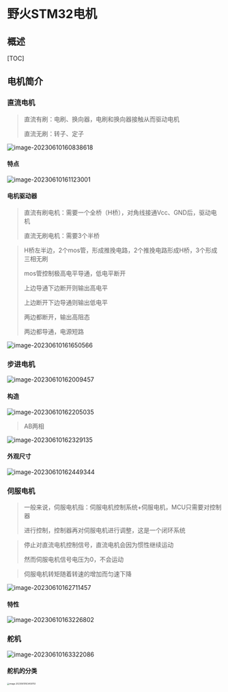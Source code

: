 # 野火STM32电机

## 概述

[TOC]

## 电机简介

### 直流电机

> 直流有刷：电刷、换向器，电刷和换向器接触从而驱动电机
>
> 直流无刷：转子、定子

![image-20230610160838618](https://typora-notes-codervv.oss-cn-shanghai.aliyuncs.com/img_for_typora/202306101608727.png)

#### 特点

![image-20230610161123001](https://typora-notes-codervv.oss-cn-shanghai.aliyuncs.com/img_for_typora/202306101611062.png)

#### 电机驱动器

> 直流有刷电机：需要一个全桥（H桥），对角线接通Vcc、GND后，驱动电机
>
> 直流无刷电机：需要3个半桥

> H桥左半边，2个mos管，形成推挽电路，2个推挽电路形成H桥，3个形成三相无刷
>
> mos管控制极高电平导通，低电平断开
>
> 上边导通下边断开则输出高电平
>
> 上边断开下边导通则输出低电平
>
> 两边都断开，输出高阻态
>
> 两边都导通，电源短路

![image-20230610161650566](https://typora-notes-codervv.oss-cn-shanghai.aliyuncs.com/img_for_typora/202306101616617.png)

### 步进电机

![image-20230610162009457](https://typora-notes-codervv.oss-cn-shanghai.aliyuncs.com/img_for_typora/202306101620509.png)

#### 构造

![image-20230610162205035](https://typora-notes-codervv.oss-cn-shanghai.aliyuncs.com/img_for_typora/202306101622090.png)

> AB两相

![image-20230610162329135](https://typora-notes-codervv.oss-cn-shanghai.aliyuncs.com/img_for_typora/202306101623188.png)

#### 外观尺寸

![image-20230610162449344](https://typora-notes-codervv.oss-cn-shanghai.aliyuncs.com/img_for_typora/202306101624401.png)

### 伺服电机

> 一般来说，伺服电机指：伺服电机控制系统+伺服电机，MCU只需要对控制器
>
> 进行控制，控制器再对伺服电机进行调整，这是一个闭环系统

> 停止对直流电机控制信号，直流电机会因为惯性继续运动
>
> 然而伺服电机信号电压为0，不会运动

> 伺服电机转矩随着转速的增加而匀速下降

![image-20230610162711457](https://typora-notes-codervv.oss-cn-shanghai.aliyuncs.com/img_for_typora/202306101627501.png)

#### 特性

![image-20230610163226802](https://typora-notes-codervv.oss-cn-shanghai.aliyuncs.com/img_for_typora/202306101632850.png)

### 舵机

![image-20230610163322086](https://typora-notes-codervv.oss-cn-shanghai.aliyuncs.com/img_for_typora/202306101633134.png)

#### 舵机的分类

<img src="https://typora-notes-codervv.oss-cn-shanghai.aliyuncs.com/img_for_typora/202306101634810.png" alt="image-20230610163459750" style="zoom:33%;" />

